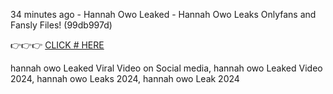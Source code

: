 34 minutes ago - Hannah Owo Leaked - Hannah Owo Leaks Onlyfans and Fansly Files! (99db997d)

👉👉👉 [CLICK # HERE](https://short.mgapps.site/a56526ed)

hannah owo Leaked Viral Video on Social media, hannah owo Leaked Video 2024, hannah owo Leaks 2024, hannah owo Leak 2024
